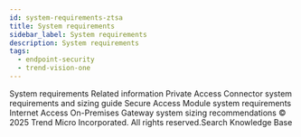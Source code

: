 ```yaml
---
id: system-requirements-ztsa
title: System requirements
sidebar_label: System requirements
description: System requirements
tags:
  - endpoint-security
  - trend-vision-one
---
```


 System requirements Related information Private Access Connector system requirements and sizing guide Secure Access Module system requirements Internet Access On-Premises Gateway system sizing recommendations © 2025 Trend Micro Incorporated. All rights reserved.Search Knowledge Base